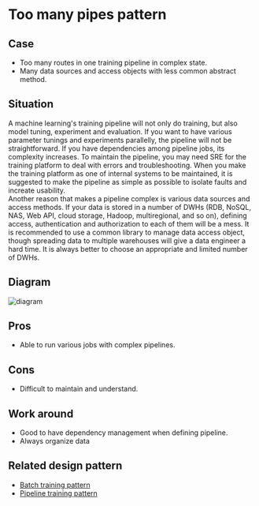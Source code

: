 # Too many pipes pattern

## Case
- Too many routes in one training pipeline in complex state.
- Many data sources and access objects with less common abstract method.

## Situation
A machine learning's training pipeline will not only do training, but also model tuning, experiment and evaluation. If you want to have various parameter tunings and experiments parallelly, the pipeline will not be straightforward. If you have dependencies among pipeline jobs, its complexity increases. To maintain the pipeline, you may need SRE for the training platform to deal with errors and troubleshooting. When you make the training platform as one of internal systems to be maintained, it is suggested to make the pipeline as simple as possible to isolate faults and increate usability. <br>
Another reason that makes a pipeline complex is various data sources and access methods. If your data is stored in a number of DWHs (RDB, NoSQL, NAS, Web API, cloud storage, Hadoop, multiregional, and so on), defining access, authentication and authorization to each of them will be a mess. It is recommended to use a common library to manage data access object, though spreading data to multiple warehouses will give a data engineer a hard time. It is always better to choose an appropriate and limited number of DWHs.

## Diagram
![diagram](diagram.png)


## Pros
- Able to run various jobs with complex pipelines.

## Cons
- Difficult to maintain and understand.

## Work around
- Good to have dependency management when defining pipeline.
- Always organize data

## Related design pattern
- [Batch training pattern](./../../Batch-training-pattern/design_en.md)
- [Pipeline training pattern](./../../Pipeline-training-pattern/design_en.md)
